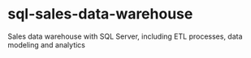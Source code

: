 # sql-sales-data-warehouse
Sales data warehouse with SQL Server, including ETL processes, data modeling and analytics

